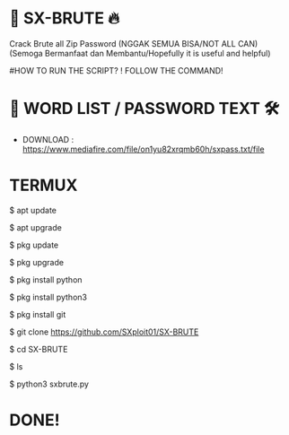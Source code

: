 # 🔐 SX-BRUTE 🔥

Crack Brute all Zip Password (NGGAK SEMUA BISA/NOT ALL CAN) (Semoga Bermanfaat dan Membantu/Hopefully it is useful and helpful)

#HOW TO RUN THE SCRIPT?
! FOLLOW THE COMMAND!

# 🔑 WORD LIST / PASSWORD TEXT 🛠️

- DOWNLOAD : https://www.mediafire.com/file/on1yu82xrqmb60h/sxpass.txt/file


# TERMUX

$ apt update

$ apt upgrade

$ pkg update

$ pkg upgrade

$ pkg install python

$ pkg install python3

$ pkg install git

$ git clone https://github.com/SXploit01/SX-BRUTE

$ cd SX-BRUTE

$ ls

$ python3 sxbrute.py

# DONE!
